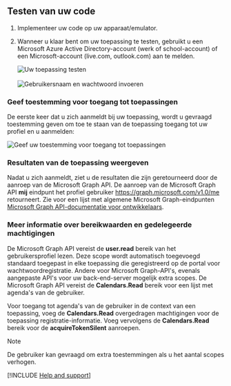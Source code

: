 
## <a name="test-your-code"></a>Testen van uw code

1. Implementeer uw code op uw apparaat/emulator.
2. Wanneer u klaar bent om uw toepassing te testen, gebruikt u een Microsoft Azure Active Directory-account (werk of school-account) of een Microsoft-account (live.com, outlook.com) aan te melden. 

    ![Uw toepassing testen](media/active-directory-develop-guidedsetup-android-test/mainwindow.png)
    <br/><br/>
    ![Gebruikersnaam en wachtwoord invoeren](media/active-directory-develop-guidedsetup-android-test/usernameandpassword.png)

### <a name="provide-consent-for-application-access"></a>Geef toestemming voor toegang tot toepassingen
De eerste keer dat u zich aanmeldt bij uw toepassing, wordt u gevraagd toestemming geven om toe te staan van de toepassing toegang tot uw profiel en u aanmelden: 

![Geef uw toestemming voor toegang tot toepassingen](media/active-directory-develop-guidedsetup-android-test/androidconsent.png)


### <a name="view-application-results"></a>Resultaten van de toepassing weergeven
Nadat u zich aanmeldt, ziet u de resultaten die zijn geretourneerd door de aanroep van de Microsoft Graph API. De aanroep van de Microsoft Graph API **mij** eindpunt het profiel gebruiker https://graph.microsoft.com/v1.0/me retourneert. Zie voor een lijst met algemene Microsoft Graph-eindpunten [Microsoft Graph API-documentatie voor ontwikkelaars](https://developer.microsoft.com/graph/docs#common-microsoft-graph-queries).

<!--start-collapse-->
### <a name="more-information-about-scopes-and-delegated-permissions"></a>Meer informatie over bereikwaarden en gedelegeerde machtigingen

De Microsoft Graph API vereist de **user.read** bereik van het gebruikersprofiel lezen. Deze scope wordt automatisch toegevoegd standaard toegepast in elke toepassing die geregistreerd op de portal voor wachtwoordregistratie. Andere voor Microsoft Graph-API's, evenals aangepaste API's voor uw back-end-server mogelijk extra scopes. De Microsoft Graph API vereist de **Calendars.Read** bereik voor een lijst met agenda's van de gebruiker.

Voor toegang tot agenda's van de gebruiker in de context van een toepassing, voeg de **Calendars.Read** overgedragen machtigingen voor de toepassing registratie-informatie. Voeg vervolgens de **Calendars.Read** bereik voor de **acquireTokenSilent** aanroepen. 

>[!NOTE]
>De gebruiker kan gevraagd om extra toestemmingen als u het aantal scopes verhogen.

<!--end-collapse-->

[!INCLUDE  [Help and support](active-directory-develop-help-support-include.md)]
